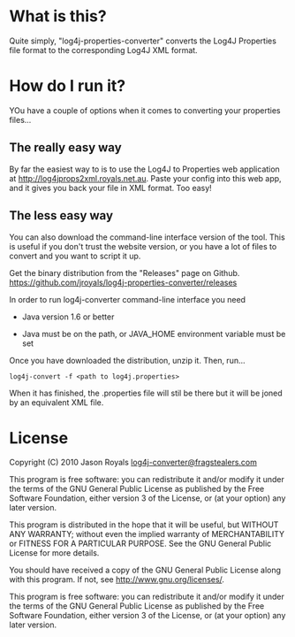 # What is this?

Quite simply, "log4j-properties-converter" converts the Log4J Properties file format to the corresponding Log4J XML format.

# How do I run it?

YOu have a couple of options when it comes to converting your properties files...

## The really easy way
By far the easiest way to is to use the Log4J to Properties web application at http://log4jprops2xml.royals.net.au. Paste your config into this web app,
and it gives you back your file in XML format. Too easy!


## The less easy way
You can also download the command-line interface version of the tool. This is useful if you don't trust the website version,
or you have a lot of files to convert and you want to script it up.

Get the binary distribution from the "Releases" page on Github. https://github.com/jroyals/log4j-properties-converter/releases

In order to run log4j-converter command-line interface you need

- Java version 1.6 or better

- Java must be on the path, or JAVA_HOME environment variable must be set

Once you have downloaded the distribution, unzip it. Then, run...

`log4j-convert -f <path to log4j.properties>`

When it has finished, the .properties file will stil be there but it will be joned by an equivalent XML file.


# License

Copyright (C) 2010 Jason Royals <log4j-converter@fragstealers.com>

This program is free software: you can redistribute it and/or modify
it under the terms of the GNU General Public License as published by
the Free Software Foundation, either version 3 of the License, or
(at your option) any later version.

This program is distributed in the hope that it will be useful,
but WITHOUT ANY WARRANTY; without even the implied warranty of
MERCHANTABILITY or FITNESS FOR A PARTICULAR PURPOSE.  See the
GNU General Public License for more details.

You should have received a copy of the GNU General Public License
along with this program.  If not, see <http://www.gnu.org/licenses/>.

This program is free software: you can redistribute it and/or modify
it under the terms of the GNU General Public License as published by
the Free Software Foundation, either version 3 of the License, or
(at your option) any later version.
